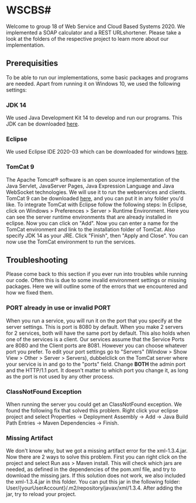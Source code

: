 # WSCBS#

Welcome to group 18 of Web Service and Cloud Based Systems 2020. We implemented a SOAP calculator and a REST URLshortener. Please take a look at the folders of the respective project to learn more about our implementation.

## Prerequisities ##

To be able to run our implementations, some basic packages and programs are needed. Apart from running it on Windows 10, we used the following settings:

### JDK 14 ###
We used Java Development Kit 14 to develop and run our programs. This JDK can be downloaded [here](https://www.oracle.com/java/technologies/javase-jdk14-downloads.html).

### Eclipse ###
We used Eclipse IDE 2020-03 which can be downloaded for windows [here](https://www.eclipse.org/downloads/download.php?file=/oomph/epp/2020-03/R/eclipse-inst-win64.exe).

### TomCat 9 ###
The Apache Tomcat® software is an open source implementation of the Java Servlet, JavaServer Pages, Java Expression Language and Java WebSocket technologies. We will use it to run the webservices and clients. TomCat 9 can be downloaded [here](https://tomcat.apache.org/download-90.cgi), and you can put it in any folder you'd like. To integrate TomCat with Eclipse follow the following steps:
In Eclipse, click on Windows > Preferences > Server > Runtime Environment. Here you can see the server runtime environments that are already installed in eclipse. Now you can click on "Add". Now you can enter a name for the TomCat environment and link to the installation folder of TomCat. Also specify JDK 14 as your JRE. Click "Finish", then "Apply and Close". You can now use the TomCat environment to run the services.

## Troubleshooting ##
Please come back to this section if you ever run into troubles while running our code. Often this is due to some invalid environment settings or missing packages. Here we will outline some of the errors that we encountered and how we fixed them.

### PORT already in use or invalid PORT ###
When you run a service, you will run it on the port that you specify at the server settings. This is port is 8080 by default. When you make 2 servers for 2 services, both will have the same port by default. This also holds when one of the services is a client. Our services assume that the Service Ports are 8080 and the Client ports are 8081. However you can choose whatever port you prefer. To edit your port settings go to "Servers" (Window > Show View > Other > Server > Servers), dubbelclick on the TomCat server where your service is in and go to the "ports" field. Change **BOTH** the admin port and the HTTP/1.1 port. It doesn't matter to which port you change it, as long as the port is not used by any other process. 

### ClassNotFound Exception ###
When running the server you could get an ClassNotFound exception. We found the following fix that solved this problem.
Right click your eclipse project and select Properties -> Deployment Assembly -> Add -> Java Build Path Entries -> Maven Dependencies -> Finish.

### Missing Artifact ###
We don't know why, but we got a missing artifact error for the xml-1.3.4.jar. Now there are 2 ways to solve this problem. First you can right click on the project and select Run ass > Maven install. This will check which jars are needed, as defined in the dependencies of the pom.xml file, and try to download the missing jars. If this solution does not work, we also included the xml-1.3.4.jar in this folder. You can put this jar in the following folder: User/{yourUserAccount}/.m2/repository/javax/xml/1.3.4. After adding the jar, try to reload your project. 

